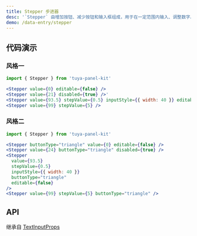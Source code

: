 ```yaml
---
title: Stepper 步进器
desc: '`Stepper` 由增加按钮、减少按钮和输入框组成，用于在一定范围内输入、调整数字。'
demo: /data-entry/stepper
---
```


## 代码演示

### 风格一

```jsx
import { Stepper } from 'tuya-panel-kit'

<Stepper value={0} editable={false} />
<Stepper value={21} disabled={true} />'
<Stepper value={93.5} stepValue={0.5} inputStyle={{ width: 40 }} editable={false} />
<Stepper value={99} stepValue={5} />
```

### 风格二

```jsx
import { Stepper } from 'tuya-panel-kit'

<Stepper buttonType="triangle" value={0} editable={false} />
<Stepper value={24} buttonType="triangle" disabled={true} />
<Stepper
  value={93.5}
  stepValue={0.5}
  inputStyle={{ width: 40 }}
  buttonType="triangle"
  editable={false}
/>
<Stepper value={99} stepValue={5} buttonType="triangle" />
```

## API

继承自 [TextInputProps](https://reactnative.dev/docs/textinput#props)

<API name="StepperProps" />
